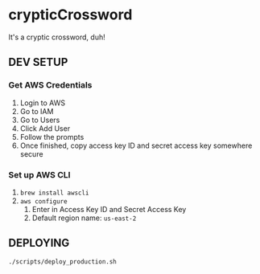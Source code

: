 # crypticCrossword
It's a cryptic crossword, duh!

## DEV SETUP
### Get AWS Credentials
1. Login to AWS
2. Go to IAM
3. Go to Users
4. Click Add User
5. Follow the prompts
6. Once finished, copy access key ID and secret access key somewhere secure

### Set up AWS CLI
1. `brew install awscli`
2. `aws configure`
    1. Enter in Access Key ID and Secret Access Key
    2. Default region name: `us-east-2`

## DEPLOYING
`./scripts/deploy_production.sh`
